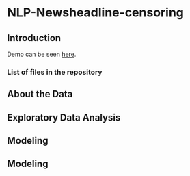 # NLP-Newsheadline-censoring
## Introduction
Demo can be seen [here](https://newsheadline-censoring.herokuapp.com/).


### List of files in the repository

## About the Data

## Exploratory Data Analysis

## Modeling


## Modeling
